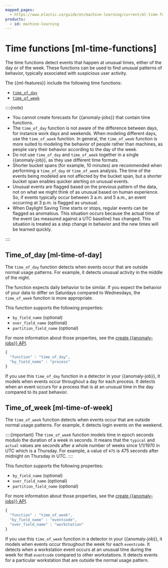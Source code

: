 ```yaml
---
mapped_pages:
  - https://www.elastic.co/guide/en/machine-learning/current/ml-time-functions.html
products:
  - id: machine-learning
---
```


# Time functions [ml-time-functions]

The time functions detect events that happen at unusual times, either of the day or of the week. These functions can be used to find unusual patterns of behavior, typically associated with suspicious user activity.

The {{ml-features}} include the following time functions:

* [`time_of_day`](ml-time-functions.md#ml-time-of-day)
* [`time_of_week`](ml-time-functions.md#ml-time-of-week)

::::{note}

* You cannot create forecasts for {{anomaly-jobs}} that contain time functions.
* The `time_of_day` function is not aware of the difference between days, for instance work days and weekends. When modeling different days, use the `time_of_week` function. In general, the `time_of_week` function is more suited to modeling the behavior of people rather than machines, as people vary their behavior according to the day of the week.
* Do not use `time_of_day` and `time_of_week` together in a single {{anomaly-job}}, as they use different time formats.
* Shorter bucket spans (for example, 10 minutes) are recommended when performing a `time_of_day` or `time_of_week` analysis. The time of the events being modeled are not affected by the bucket span, but a shorter bucket span enables quicker alerting on unusual events.
* Unusual events are flagged based on the previous pattern of the data, not on what we might think of as unusual based on human experience. So, if events typically occur between 3 a.m. and 5 a.m., an event occurring at 3 p.m. is flagged as unusual.
* When Daylight Saving Time starts or stops, regular events can be flagged as anomalous. This situation occurs because the actual time of the event (as measured against a UTC baseline) has changed. This situation is treated as a step change in behavior and the new times will be learned quickly.

::::

## Time_of_day [ml-time-of-day]

The `time_of_day` function detects when events occur that are outside normal usage patterns. For example, it detects unusual activity in the middle of the night.

The function expects daily behavior to be similar. If you expect the behavior of your data to differ on Saturdays compared to Wednesdays, the `time_of_week` function is more appropriate.

This function supports the following properties:

* `by_field_name` (optional)
* `over_field_name` (optional)
* `partition_field_name` (optional)

For more information about those properties, see the [create {{anomaly-jobs}} API](https://www.elastic.co/docs/api/doc/elasticsearch/operation/operation-ml-put-job).

```js
{
  "function" : "time_of_day",
  "by_field_name" : "process"
}
```

If you use this `time_of_day` function in a detector in your {{anomaly-job}}, it models when events occur throughout a day for each process. It detects when an event occurs for a process that is at an unusual time in the day compared to its past behavior.

## Time_of_week [ml-time-of-week]

The `time_of_week` function detects when events occur that are outside normal usage patterns. For example, it detects login events on the weekend.

::::{important}
The `time_of_week` function models time in epoch seconds modulo the duration of a week in seconds. It means that the `typical` and `actual` values are seconds after a whole number of weeks since 1/1/1970 in UTC which is a Thursday. For example, a value of `475` is 475 seconds after midnight on Thursday in UTC.
::::

This function supports the following properties:

* `by_field_name` (optional)
* `over_field_name` (optional)
* `partition_field_name` (optional)

For more information about those properties, see the [create {{anomaly-jobs}} API](https://www.elastic.co/docs/api/doc/elasticsearch/operation/operation-ml-put-job).

```js
{
  "function" : "time_of_week",
  "by_field_name" : "eventcode",
  "over_field_name" : "workstation"
}
```

If you use this `time_of_week` function in a detector in your {{anomaly-job}}, it models when events occur throughout the week for each `eventcode`. It detects when a workstation event occurs at an unusual time during the week for that `eventcode` compared to other workstations. It detects events for a particular workstation that are outside the normal usage pattern.

